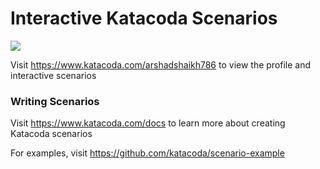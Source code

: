 # Interactive Katacoda Scenarios

[![](http://shields.katacoda.com/katacoda/arshadshaikh786/count.svg)](https://www.katacoda.com/arshadshaikh786 "Get your profile on Katacoda.com")

Visit https://www.katacoda.com/arshadshaikh786 to view the profile and interactive scenarios

### Writing Scenarios
Visit https://www.katacoda.com/docs to learn more about creating Katacoda scenarios

For examples, visit https://github.com/katacoda/scenario-example
